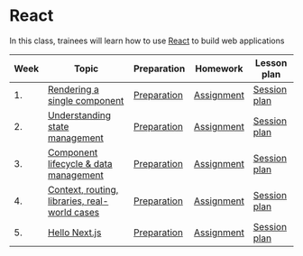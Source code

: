 # React

In this class, trainees will learn how to use [React](https://react.dev/) to build web applications

| Week | Topic                                                              | Preparation                           | Homework                            | Lesson plan                           |
|------|--------------------------------------------------------------------|---------------------------------------|-------------------------------------|---------------------------------------|
| 1.   | [Rendering a single component](./week1/README.md)                  | [Preparation](./week1/preparation.md) | [Assignment](./week1/assignment.md) | [Session plan](week1/session-plan.md) |
| 2.   | [Understanding state management](./week2/README.md)                | [Preparation](./week2/preparation.md) | [Assignment](./week2/assignment.md) | [Session plan](week2/session-plan.md) |
| 3.   | [Component lifecycle & data management](./week3/README.md)         | [Preparation](./week3/preparation.md) | [Assignment](./week3/assignment.md) | [Session plan](week3/session-plan.md) |
| 4.   | [Context, routing, libraries, real-world cases](./week4/README.md) | [Preparation](./week4/preparation.md) | [Assignment](./week4/assignment.md) | [Session plan](week4/session-plan.md) |
| 5.   | [Hello Next.js](./week5/README.md)                                 | [Preparation](./week5/preparation.md) | [Assignment](./week5/assignment.md) | [Session plan](week5/session-plan.md) |
